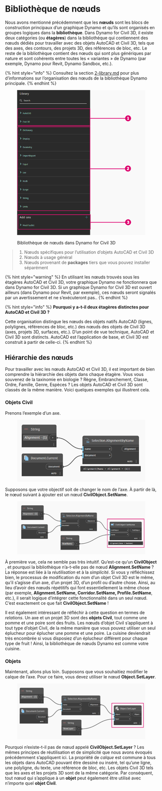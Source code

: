 # Bibliothèque de nœuds

Nous avons mentionné précédemment que les **nœuds** sont les blocs de construction principaux d’un graphique Dynamo et qu’ils sont organisés en groupes logiques dans la **bibliothèque**. Dans Dynamo for Civil 3D, il existe deux catégories (ou **étagères**) dans la bibliothèque qui contiennent des nœuds dédiés pour travailler avec des objets AutoCAD et Civil 3D, tels que des axes, des contours, des projets 3D, des références de bloc, etc. Le reste de la bibliothèque contient des nœuds qui sont plus génériques par nature et sont cohérents entre toutes les « variantes » de Dynamo (par exemple, Dynamo pour Revit, Dynamo Sandbox, etc.).

{% hint style="info" %}
 Consultez la section [2-library.md](../3\_user\_interface/2-library.md "mention") pour plus d’informations sur l’organisation des nœuds de la bibliothèque Dynamo principale. 
{% endhint %}

<figure><img src="../.gitbook/assets/c3d-node-library.png" alt="" width="563"><figcaption><p>Bibliothèque de nœuds dans Dynamo for Civil 3D</p></figcaption></figure>

> 1. Nœuds spécifiques pour l’utilisation d’objets AutoCAD et Civil 3D
> 2. Nœuds à usage général
> 3. Nœuds provenant de **packages** tiers que vous pouvez installer séparément

{% hint style="warning" %}
 En utilisant les nœuds trouvés sous les étagères AutoCAD et Civil 3D, votre graphique Dynamo ne fonctionnera que dans Dynamo for Civil 3D. Si un graphique Dynamo for Civil 3D est ouvert ailleurs (dans Dynamo pour Revit, par exemple), ces nœuds seront signalés par un avertissement et ne s’exécuteront pas.. 
{% endhint %}

{% hint style="info" %}
 **Pourquoi y a-t-il deux étagères distinctes pour AutoCAD et Civil 3D ?**

Cette organisation distingue les nœuds des objets natifs AutoCAD (lignes, polylignes, références de bloc, etc.) des nœuds des objets de Civil 3D (axes, projets 3D, surfaces, etc.). D’un point de vue technique, AutoCAD et Civil 3D sont distincts. AutoCAD est l’application de base, et Civil 3D est construit à partir de celle-ci. 
{% endhint %}

## Hiérarchie des nœuds

Pour travailler avec les nœuds AutoCAD et Civil 3D, il est important de bien comprendre la hiérarchie des objets dans chaque étagère. Vous vous souvenez de la taxinomie en biologie ? Règne, Embranchement, Classe, Ordre, Famille, Genre, Espèces ? Les objets AutoCAD et Civil 3D sont classés de la même manière. Voici quelques exemples qui illustrent cela.

### Objets Civil

Prenons l’exemple d’un axe.

<figure><img src="../.gitbook/assets/c3d-node-library-alignment.png" alt=""><figcaption></figcaption></figure>

Supposons que votre objectif soit de changer le nom de l’axe. À partir de là, le nœud suivant à ajouter est un nœud **CivilObject.SetName**.

<figure><img src="../.gitbook/assets/c3d-node-library-alignment-set-name (1).png" alt=""><figcaption></figcaption></figure>

À première vue, cela ne semble pas très intuitif. Qu’est-ce qu’un **CivilObject** , et pourquoi la bibliothèque n’a-t-elle pas de nœud **Alignment.SetName** ? La réponse est liée à la _réutilisation_ et à la _simplicité_. Si vous y réfléchissez bien, le processus de modification du nom d’un objet Civil 3D est le même, qu’il s’agisse d’un axe, d’un projet 3D, d’un profil ou d’autre chose. Ainsi, au lieu d’avoir des nœuds répétitifs qui font essentiellement la même chose (par exemple, **Alignment.SetName, Corridor.SetName, Profile.SetName**, etc.), il serait logique d’intégrer cette fonctionnalité dans un seul nœud. C’est exactement ce que fait **CivilObject.SetName** !

Il est également intéressant de réfléchir à cette question en termes de _relations_. Un axe et un projet 3D sont des **objets Civil**, tout comme une pomme et une poire sont des fruits. Les nœuds d’objet Civil s’appliquent à tout type d’objet Civil, de la même manière que vous pouvez utiliser un seul éplucheur pour éplucher une pomme et une poire. La cuisine deviendrait très encombrée si vous disposiez d’un éplucheur différent pour chaque type de fruit ! Ainsi, la bibliothèque de nœuds Dynamo est comme votre cuisine.

### Objets

Maintenant, allons plus loin. Supposons que vous souhaitiez modifier le calque de l’axe. Pour ce faire, vous devez utiliser le nœud **Object.SetLayer**.

<figure><img src="../.gitbook/assets/c3d-node-library-alignment-set-layer.png" alt=""><figcaption></figcaption></figure>

Pourquoi n’existe-t-il pas de nœud appelé **CivilObject.SetLayer** ? Les mêmes principes de réutilisation et de simplicité que nous avons évoqués précédemment s’appliquent ici. La propriété de _calque_ est commune à tous les objets dans AutoCAD pouvant être dessiné ou inséré, tel qu’une ligne, une polyligne, du texte, une référence de bloc, etc. Les objets Civil 3D tels que les axes et les projets 3D sont de la même catégorie. Par conséquent, tout nœud qui s’applique à un **objet** peut également être utilisé avec n’importe quel **objet Civil**.

